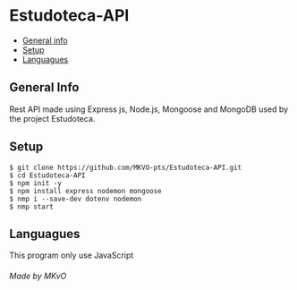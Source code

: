 # 

<h1> Estudoteca-API </h1>

* [General info](#general-info)
* [Setup](#setup)
* [Languagues](#languagues)


## General Info
Rest API made using Express js, Node.js, Mongoose and MongoDB 
used by the project Estudoteca.


## Setup
```
$ git clone https://github.com/MKVO-pts/Estudoteca-API.git
$ cd Estudoteca-API
$ npm init -y
$ npm install express nodemon mongoose
$ nmp i --save-dev dotenv nodemon
$ nmp start
```
## Languagues
This program only use JavaScript 
###### Made by MKvO
